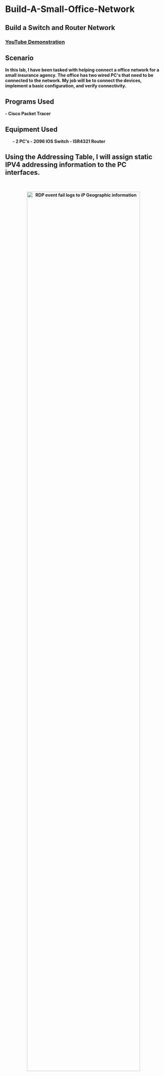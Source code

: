 # Build-A-Small-Office-Network

<h2>Build a Switch and Router Network</h2>


 ### [YouTube Demonstration](https://youtu.be/shg64y6xEC0)


<h2>Scenario</h2>
<b>In this lab, I have been tasked with helping connect a office network for a small insurance agency. The office has two wired PC's that need to be connected to the network. My job will be to connect the devices, implement a basic configuration, and verify connectivity. 
</b>
<b>
<b>
 <h2>Programs Used</h2>

 <b>- Cisco Packet Tracer
 </b>

<h2>Equipment Used</h2>

<ol><b>- 2 PC's </b> 
<b>- 2096 IOS Switch </b> 
<b>- ISR4321 Router  </b>
</ol>
<b></b> 
<b></b> 
<b>
<h2>Using the Addressing Table, I will assign static IPV4 addressing information to the PC interfaces. </h2>
<br />

<p align="center">
<img src="https://i.imgur.com/6Tt1GNf.png" height="85%" width="85%" alt="RDP event fail logs to iP Geographic information"/>
</p>


<h2>Attacks from China coming in; Custom logs being output with geodata</h2>

<p align="center">
<img src="https://i.imgur.com/qaWjV2c.png" height="85%" width="85%" alt="Image Analysis Dataflow"/>
</p>

<h2>World map of incoming attacks after 24 hours (built custom logs including geodata)</h2>

<p align="center">
<img src="https://i.imgur.com/krRFrK5.png" height="85%" width="85%" alt="Image Analysis Dataflow"/>
</p>


<!--
 ```diff
- text in red
+ text in green
! text in orange
# text in gray
@@ text in purple (and bold)@@
```
--!>
